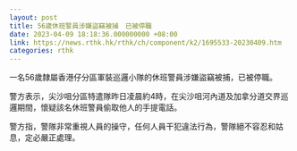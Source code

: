 ```yaml
---
layout: post
title: 56歲休班警員涉嫌盜竊被捕　已被停職
date: 2023-04-09 18:18:36.000000000 +08:00
link: https://news.rthk.hk/rthk/ch/component/k2/1695533-20230409.htm
categories: rthk
---
```


一名56歲隸屬香港仔分區軍裝巡邏小隊的休班警員涉嫌盜竊被捕，已被停職。

警方表示，尖沙咀分區特遣隊昨日凌晨約4時，在尖沙咀河內道及加拿分道交界巡邏期間，懷疑該名休班警員偷取他人的手提電話。
 
警方指，警隊非常重視人員的操守，任何人員干犯違法行為，警隊絕不容忍和姑息，定必嚴正處理。
